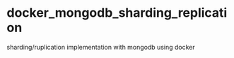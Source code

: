 # docker_mongodb_sharding_replication
sharding/ruplication implementation with mongodb using docker
